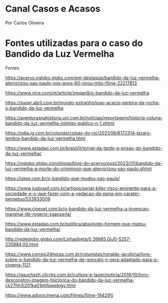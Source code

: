 # Canal Casos e Acasos
Por Carlos Oliveira


# Fontes utilizadas para o caso do Bandido da Luz Vermelha

Fontes

https://acervo.oglobo.globo.com/em-destaque/bandido-da-luz-vermelha-aterrorizou-sao-paulo-nos-anos-60-virou-mito-filme-22217813

https://www.vice.com/pt/article/zmqan9/o-bandido-da-luz-vermelha

https://super.abril.com.br/mundo-estranho/joao-acacio-pereira-da-rocha-o-bandido-da-luz-vermelha 

https://aventurasnahistoria.uol.com.br/noticias/reportagem/historia-coluna-bandido-da-luz-vermelha-inimigo-publico-n-1.phtml

https://odia.ig.com.br/colunas/coisas-do-rio/2021/06/6172314-lazaro-lembra-bandido-da-luz-vermelha.html

https://www.estadao.com.br/brasil/jt/jornal-da-tarde-a-prisao-do-bandido-da-luz-vermelha/

https://oglobo.globo.com/blogs/blog-do-acervo/post/2023/01/bandido-da-luz-vermelha-a-morte-do-criminoso-que-aterrorizou-sao-paulo.ghtml 

https://istoe.com.br/o-bandido-que-mudou-sao-paulo/

https://www.jusbrasil.com.br/artigos/serial-killer-risco-eminente-para-a-sociedade-e-o-que-fazer-com-a-vedacao-da-pena-em-carater-perpetuo/533933009 

https://www.cineset.com.br/o-bandido-da-luz-vermelha-a-invencao-marginal-de-rogerio-sganzerla/

https://www.estadao.com.br/politica/absolvido-homem-que-matou-bandido-da-luz-vermelha/

http://redeglobo.globo.com/Linhadireta/0,26665,GIJ0-5257-235984,00.html

https://www.correio24horas.com.br/colunistas/ronaldo-jacobina/livro-sobre-o-bandido-da-luz-vermelha-de-goncalo-jr-sera-adaptado-para-o-cinema-1121

https://gauchazh.clicrbs.com.br/cultura-e-lazer/noticia/2019/10/livro-desconstroi-imagem-folclorica-do-bandido-da-luz-vermelha-ck27hh3i201ka01phfqwebjgy.html

https://www.adorocinema.com/filmes/filme-184291/
